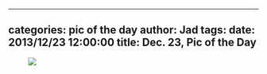 
---
categories: pic of the day
author: Jad
tags: 
date: 2013/12/23 12:00:00
title: Dec. 23, Pic of the Day 
---

<figure>
<img src="/img/2013/12/23/img_6280_medium.jpg" />
<figcaption></figcaption>
</figure>
